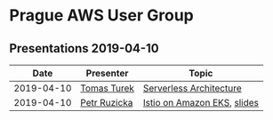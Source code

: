 # Prague AWS User Group

## Presentations 2019-04-10

| Date       | Presenter                                                | Topic                                                                                                                         |
|------------|----------------------------------------------------------|-------------------------------------------------------------------------------------------------------------------------------|
| 2019-04-10 | [Tomas Turek](https://www.linkedin.com/in/tomasturek/) | [Serverless Architecture](2019-04-10-Tomas_Turek-Serverless-Architecture.pdf) |
| 2019-04-10 | [Petr Ruzicka](https://www.linkedin.com/in/petrruzicka/) | [Istio on Amazon EKS](https://ruzickap.github.io/k8s-istio-webinar/), [slides](https://slides.com/ruzickap/k8s-istio-webinar) |
